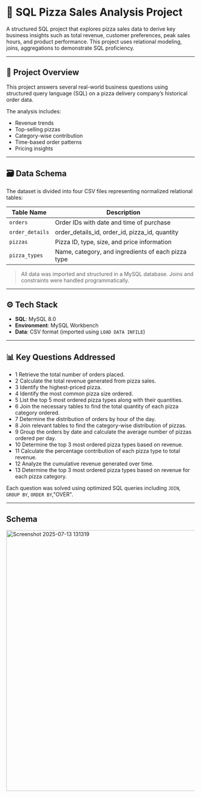 # 🍕 SQL Pizza Sales Analysis Project

A structured SQL project that explores pizza sales data to derive key business insights such as total revenue, customer preferences, peak sales hours, and product performance. This project uses relational modeling, joins, aggregations to demonstrate SQL proficiency.

---

## 📁 Project Overview

This project answers several real-world business questions using structured query language (SQL) on a pizza delivery company’s historical order data.

The analysis includes:
- Revenue trends
- Top-selling pizzas
- Category-wise contribution
- Time-based order patterns
- Pricing insights

---

## 🗃️ Data Schema

The dataset is divided into four CSV files representing normalized relational tables:

| Table Name        | Description                                      |
|-------------------|--------------------------------------------------|
| `orders`          | Order IDs with date and time of purchase         |
| `order_details`   | order_details_id, order_id, pizza_id, quantity |
| `pizzas`          | Pizza ID, type, size, and price information      |
| `pizza_types`     | Name, category, and ingredients of each pizza type |

> All data was imported and structured in a MySQL database. Joins and constraints were handled programmatically.

---

## ⚙️ Tech Stack

- **SQL**: MySQL 8.0
- **Environment**: MySQL Workbench 
- **Data**: CSV format (imported using `LOAD DATA INFILE`)

---

## 📊 Key Questions Addressed

- 1    Retrieve the total number of orders placed.
- 2   Calculate the total revenue generated from pizza sales.
- 3   Identify the highest-priced pizza.
- 4    Identify the most common pizza size ordered.
- 5   List the top 5 most ordered pizza types along with their quantities.
- 6    Join the necessary tables to find the total quantity of each pizza category ordered.
- 7   Determine the distribution of orders by hour of the day.
- 8    Join relevant tables to find the category-wise distribution of pizzas.
- 9   Group the orders by date and calculate the average number of pizzas ordered per day.
- 10    Determine the top 3 most ordered pizza types based on revenue.
- 11    Calculate the percentage contribution of each pizza type to total revenue.
- 12    Analyze the cumulative revenue generated over time.
- 13    Determine the top 3 most ordered pizza types based on revenue for each pizza category.

Each question was solved using optimized SQL queries including `JOIN`, `GROUP BY`, `ORDER BY`,"OVER".

---
## Schema
<img width="1373" height="696" alt="Screenshot 2025-07-13 131319" src="https://github.com/user-attachments/assets/fe772fd1-10d4-4550-b781-f41b032d7bd2" />


